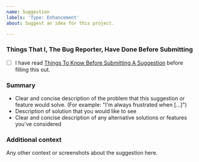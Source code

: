 ```yaml
---
name: Suggestion
labels: 'Type: Enhancement'
about: Suggest an idea for this project.

---
```


### Things That I, The Bug Reporter, Have Done Before Submitting
- [ ] I have read [Things To Know Before Submitting A Suggestion](https://github.com/pi-top/pi-top-Python-SDK/wiki/Things-To-Know-Before-Submitting-A-Suggestion) before filling this out.

### Summary
* Clear and concise description of the problem that this suggestion or feature would solve. (For example: "I'm always frustrated when [...]")
* Description of solution that you would like to see
* Clear and concise description of any alternative solutions or features you've considered

### Additional context
Any other context or screenshots about the suggestion here.
